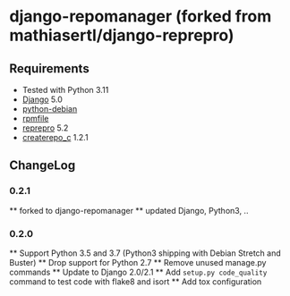 # django-repomanager (forked from mathiasertl/django-reprepro)

## Requirements

* Tested with Python 3.11
* [Django](https://www.djangoproject.com/) 5.0
* [python-debian](https://salsa.debian.org/python-debian-team/python-debian)
* [rpmfile](https://github.com/srossross/rpmfile)
* [reprepro](https://wiki.debian.org/DebianRepository/SetupWithReprepro) 5.2
* [createrepo_c](https://rpm-software-management.github.io/createrepo_c/) 1.2.1

## ChangeLog

### 0.2.1

** forked to django-repomanager
** updated Django, Python3, ..

### 0.2.0

** Support Python 3.5 and 3.7 (Python3 shipping with Debian Stretch and Buster)
** Drop support for Python 2.7
** Remove unused manage.py commands
** Update to Django 2.0/2.1
** Add `setup.py code_quality` command to test code with flake8 and isort
** Add tox configuration
